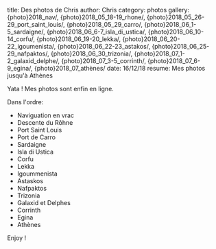 title: Des photos de Chris
author: Chris
category: photos
gallery: {photo}2018_nav/, {photo}2018_05_18-19_rhone/, {photo}2018_05_26-29_port_saint_louis/, {photo}2018_05_29_carro/, {photo}2018_06_1-5_sardaigne/, {photo}2018_06_6-7_isla_di_ustica/, {photo}2018_06_10-14_corfu/, {photo}2018_06_19-20_lekka/, {photo}2018_06_20-22_igoumenista/, {photo}2018_06_22-23_astakos/, {photo}2018_06_25-29_nafpaktos/, {photo}2018_06_30_trizonia/, {photo}2018_07_1-2_galaxid_delphe/, {photo}2018_07_3-5_corrinth/, {photo}2018_07_6-9_egina/, {photo}2018_07_athènes/ 
date: 16/12/18
resume: Mes photos jusqu'à Athènes

Yata ! Mes photos sont enfin en ligne.

Dans l'ordre:

-  Naviguation en vrac
-  Descente du Rôhne
-  Port Saint Louis
-  Port de Carro
-  Sardaigne
- Isla di Ustica
-  Corfu
-  Lekka
-  Igoummenista
-  Astaskos
-  Nafpaktos
-  Trizonia
-  Galaxid et Delphes
-  Corrinth
-  Egina
-  Athènes

Enjoy !
